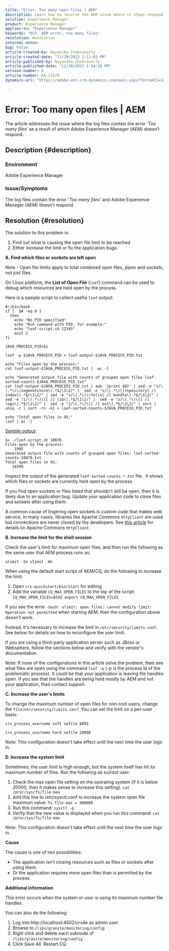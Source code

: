 ```yaml
---
title: "Error: Too many open files | AEM"
description: Learn how to resolve the AEM issue where it stops responding due to the error Too many open files.
solution: Experience Manager
product: Experience Manager
applies-to: "Experience Manager"
keywords: "KCS, AEM error, too many files"
resolution: Resolution
internal-notes: 
bug: False
article-created-by: Nayanika Chakravarty
article-created-date: "11/29/2023 2:11:02 PM"
article-published-by: Nayanika Chakravarty
article-published-date: "11/30/2023 1:54:58 PM"
version-number: 8
article-number: KA-17470
dynamics-url: "https://adobe-ent.crm.dynamics.com/main.aspx?forceUCI=1&pagetype=entityrecord&etn=knowledgearticle&id=62babf1c-c18e-ee11-8179-6045bd006b4b"

---
```

# Error: Too many open files | AEM


The article addresses the issue where the log files contain the error '*Too many files*’ as a result of which Adobe Experience Manager (AEM) doesn’t respond.

## Description {#description}


### <b>Environment</b>

Adobe Experience Manager



### <b>Issue/Symptoms</b>

The log files contain the error '*Too many files'* and Adobe Experience Manager (AEM) doesn't respond.




## Resolution {#resolution}


The solution to this problem is:

1. Find out what is causing the open file limit to be reached
2. Either increase the limit or fix the application bugs.


<b>A. Find which files or sockets are left open</b>

Note - Open file limits apply to total combined open files, pipes and sockets, not just files.

On Linux platform, the <b>List of Open File</b> (`lsof`) command can be used to debug which resources are held open by the process.

Here is a sample script to collect useful `lsof` output:


```
#!/bin/bash
if [  $# -eq 0 ] 
  then
    echo "No PID specified"
    echo "Run command with PID, for example:"
    echo "lsof-script.sh 12345"
    exit 2
fi
 
JAVA_PROCESS_PID=$1
 
lsof -p $JAVA_PROCESS_PID > lsof-output-$JAVA_PROCESS_PID.txt
 
echo "Files open by the process:"
cat lsof-output-$JAVA_PROCESS_PID.txt |  wc -l
 
echo "Generated output file with counts of grouped open files lsof-sorted-counts-$JAVA_PROCESS_PID.txt"
cat lsof-output-$JAVA_PROCESS_PID.txt | awk '{print $9}' | sed -e "s/\(.*\)\(segmentstore\).*$/\1\2/" |  sed -e "s/\(.*\)\(repository[ /] index\).*$/\1\2/" | sed -e "s/\(.*\)\(felix[ /] bundle\).*$/\1\2/" |  sed -e "s/\(.*\)\([ /] lib\).*$/\1\2/" |  sed -e "s/\(.*\)\([ /] logs\).*$/\1\2/" |  sed -e "s/\(.*\)\([ /] ext\).*$/\1\2/" | sort | uniq -c | sort -rn -k1 > lsof-sorted-counts-$JAVA_PROCESS_PID.txt
 
echo "Total open files in OS:"
lsof | wc -l
```


<u>Sample output</u>:


```
$> ./lsof-script.sh 18070
Files open by the process:
    1995
Generated output file with counts of grouped open files: lsof-sorted-counts-18070.txt
Total open files in OS:
   18399
```


Inspect the output of the generated `lsof-sorted-counts-*.txt` file.  It shows which files or sockets are currently held open by the process.

If you find open sockets or files listed that shouldn't still be open, then it is likely due to an application bug. Update your application code to close files and sockets after using them.

A common cause of lingering open sockets is custom code that makes web service. In many cases, libraries like Apache Commons `HttpClient` are used but connections are never closed by the developers. See [this article](https://stackoverflow.com/questions/43454514/proper-usage-of-apache-httpclient-and-when-to-close-it) for details on Apache Commons `HttpClient`.

<b>B. Increase the limit for the shell session</b>

Check the user's limit for maximum open files, and then run the following as the same user that AEM process runs as:

`ulimit -Sn ulimit -Hn`

When using the default start script of AEM/CQ, do the following to increase the limit:

1. Open `crx-quickstart/bin/start` for editing
2. Add the variable `CQ_MAX_OPEN_FILES` to the top of the script:    `CQ_MAX_OPEN_FILES=8192 export CQ_MAX_OPEN_FILES`


If you see the error `-bash: ulimit: open files: cannot modify limit: Operation not permitted` when starting AEM, then the configuration above doesn't work.

Instead, it's necessary to increase the limit in `/etc/security/limits.conf`. See below for details on how to reconfigure the user limit.

If you are using a third-party application server such as JBoss or Websphere, follow the sections below and verify with the vendor's documentation.

Note: If none of the configurations in this article solve the problem, then see what files are open using the command `lsof -p` (-p is the process id of the problematic process). It could be that your application is leaving file handles open. If you see that the handles are being held mostly by AEM and not your application, then contact support.

<b>C. Increase the user's limits</b>

To change the maximum number of open files for non-root users, change the `file/etc/security/limits.conf`. You can set the limit on a per-user basis:

`crx_process_username soft nofile 8092`

`crx_process_username hard nofile 20000`

Note: This configuration doesn't take effect until the next time the user logs in.

<b>D. Increase the system limit</b>

Sometimes, the user limit is high enough, but the system itself has hit its maximum number of files. Run the following as su/root user:

1. Check the max open file setting on the operating system (if it is below 20000, then it makes sense to increase this setting).
    `cat /proc/sys/fs/file-max`
2. Add this line to /etc/sysctl.conf to increase the system open file maximum value:
    `fs.file-max = 300000`
3. Run this command:
    `sysctl -p`
4. Verify that the new value is displayed when you run this command:
    `cat /proc/sys/fs/file-max`


Note: This configuration doesn't take effect until the next time the user logs in.

<b>Cause</b>

The cause is one of two possibilities:

- The application isn't closing resources such as files or sockets after using them.
- Or the application requires more open files than is permitted by the process.


<b>Additional information</b>

This error occurs when the system or user is using its maximum number file handles.

You can also do the following:

1. Log into http://localhost:4502/crxde as admin user.
2. Browse to `/libs/granite/monitoring/config`
3. Right click and delete each subnode of `/libs/granite/monitoring/config`
4. Click Save All. Restart CQ.

